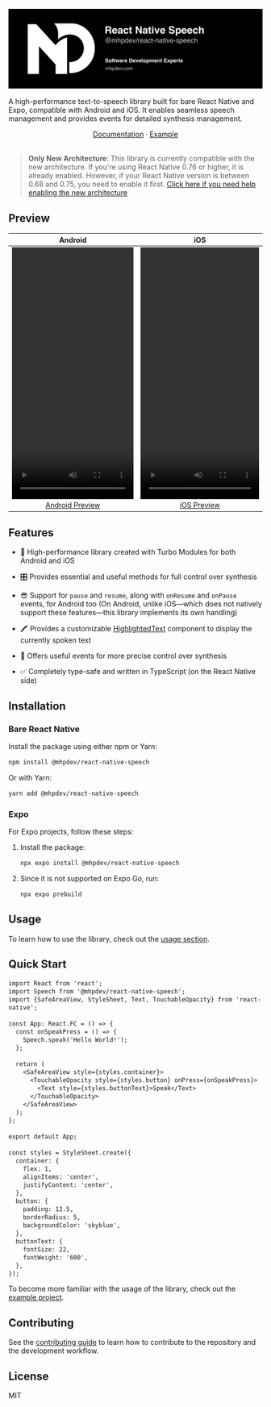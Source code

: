 <p align="center">
  <a href="https://mhpdev.com" target="_blank">
    <img src="./docs/banner.png" alt="React Native Full Responsive Banner" style="max-width:100%;height:auto;" />
  </a>
</p>

A high-performance text-to-speech library built for bare React Native and Expo, compatible with Android and iOS. It enables seamless speech management and provides events for detailed synthesis management.

<div align="center">
  <a href="./docs/USAGE.md">Documentation</a> · <a href="./example/">Example</a>
</div>
<br/>

> **Only New Architecture**: This library is currently compatible with the new architecture. If you're using React Native 0.76 or higher, it is already enabled. However, if your React Native version is between 0.68 and 0.75, you need to enable it first. [Click here if you need help enabling the new architecture](https://github.com/reactwg/react-native-new-architecture/blob/main/docs/enable-apps.md)

## Preview

|                                                                                                          <center>Android</center>                                                                                                           |                                                                                                          <center>iOS</center>                                                                                                           |
| :-----------------------------------------------------------------------------------------------------------------------------------------------------------------------------------------------------------------------------------------: | :-------------------------------------------------------------------------------------------------------------------------------------------------------------------------------------------------------------------------------------: |
| <video src="https://github.com/user-attachments/assets/0601b827-a87a-4eb0-be28-273aa2ec5942" controls width="100%" height="500"></video> [Android Preview](https://github.com/user-attachments/assets/0601b827-a87a-4eb0-be28-273aa2ec5942) | <video src="https://github.com/user-attachments/assets/1579639e-049b-42f4-9795-bc56956541bd" width="100%" height="500" controls></video> [iOS Preview](https://github.com/user-attachments/assets/1579639e-049b-42f4-9795-bc56956541bd) |

## Features

- 🚀 High-performance library created with Turbo Modules for both Android and iOS

- 🎛️ Provides essential and useful methods for full control over synthesis

- 😎 Support for `pause` and `resume`, along with `onResume` and `onPause` events, for Android too (On Android, unlike iOS—which does not natively support these features—this library implements its own handling)

- 🖍️ Provides a customizable [HighlightedText](./docs/USAGE.md#highlightedtext) component to display the currently spoken text

- 📡 Offers useful events for more precise control over synthesis

- ✅ Completely type-safe and written in TypeScript (on the React Native side)

## Installation

### Bare React Native

Install the package using either npm or Yarn:

```sh
npm install @mhpdev/react-native-speech
```

Or with Yarn:

```sh
yarn add @mhpdev/react-native-speech
```

### Expo

For Expo projects, follow these steps:

1. Install the package:

   ```sh
   npx expo install @mhpdev/react-native-speech
   ```

2. Since it is not supported on Expo Go, run:

   ```sh
   npx expo prebuild
   ```

## Usage

To learn how to use the library, check out the [usage section](./docs/USAGE.md).

## Quick Start

```tsx
import React from 'react';
import Speech from '@mhpdev/react-native-speech';
import {SafeAreaView, StyleSheet, Text, TouchableOpacity} from 'react-native';

const App: React.FC = () => {
  const onSpeakPress = () => {
    Speech.speak('Hello World!');
  };

  return (
    <SafeAreaView style={styles.container}>
      <TouchableOpacity style={styles.button} onPress={onSpeakPress}>
        <Text style={styles.buttonText}>Speak</Text>
      </TouchableOpacity>
    </SafeAreaView>
  );
};

export default App;

const styles = StyleSheet.create({
  container: {
    flex: 1,
    alignItems: 'center',
    justifyContent: 'center',
  },
  button: {
    padding: 12.5,
    borderRadius: 5,
    backgroundColor: 'skyblue',
  },
  buttonText: {
    fontSize: 22,
    fontWeight: '600',
  },
});
```

To become more familiar with the usage of the library, check out the [example project](./example/).

## Contributing

See the [contributing guide](./docs/CONTRIBUTING.md) to learn how to contribute to the repository and the development workflow.

## License

MIT
